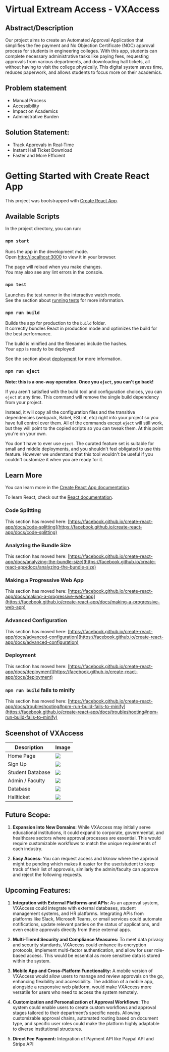 # Virtual Extream Access - VXAccess

## Abstract/Description
Our project aims to create an Automated Approval Application that simplifies the fee payment and No Objection Certificate (NOC) approval process for students in engineering colleges. With this app, students can complete necessary administrative tasks like paying fees, requesting approvals from various departments, and downloading hall tickets, all without having to visit the college physically. This digital system saves time, reduces paperwork, and allows students to focus more on their academics.

## Problem statement
- Manual Process
- Accessibility
- Impact on Academics
- Administrative Burden

## Solution Statement:

- Track Approvals in Real-Time
- Instant Hall Ticket Download
- Faster and More Efficient

# Getting Started with Create React App

This project was bootstrapped with [Create React App](https://github.com/facebook/create-react-app).

## Available Scripts

In the project directory, you can run:

### `npm start`

Runs the app in the development mode.\
Open [http://localhost:3000](http://localhost:3000) to view it in your browser.

The page will reload when you make changes.\
You may also see any lint errors in the console.

### `npm test`

Launches the test runner in the interactive watch mode.\
See the section about [running tests](https://facebook.github.io/create-react-app/docs/running-tests) for more information.

### `npm run build`

Builds the app for production to the `build` folder.\
It correctly bundles React in production mode and optimizes the build for the best performance.

The build is minified and the filenames include the hashes.\
Your app is ready to be deployed!

See the section about [deployment](https://facebook.github.io/create-react-app/docs/deployment) for more information.

### `npm run eject`

**Note: this is a one-way operation. Once you `eject`, you can't go back!**

If you aren't satisfied with the build tool and configuration choices, you can `eject` at any time. This command will remove the single build dependency from your project.

Instead, it will copy all the configuration files and the transitive dependencies (webpack, Babel, ESLint, etc) right into your project so you have full control over them. All of the commands except `eject` will still work, but they will point to the copied scripts so you can tweak them. At this point you're on your own.

You don't have to ever use `eject`. The curated feature set is suitable for small and middle deployments, and you shouldn't feel obligated to use this feature. However we understand that this tool wouldn't be useful if you couldn't customize it when you are ready for it.

## Learn More

You can learn more in the [Create React App documentation](https://facebook.github.io/create-react-app/docs/getting-started).

To learn React, check out the [React documentation](https://reactjs.org/).

### Code Splitting

This section has moved here: [https://facebook.github.io/create-react-app/docs/code-splitting](https://facebook.github.io/create-react-app/docs/code-splitting)

### Analyzing the Bundle Size

This section has moved here: [https://facebook.github.io/create-react-app/docs/analyzing-the-bundle-size](https://facebook.github.io/create-react-app/docs/analyzing-the-bundle-size)

### Making a Progressive Web App

This section has moved here: [https://facebook.github.io/create-react-app/docs/making-a-progressive-web-app](https://facebook.github.io/create-react-app/docs/making-a-progressive-web-app)

### Advanced Configuration

This section has moved here: [https://facebook.github.io/create-react-app/docs/advanced-configuration](https://facebook.github.io/create-react-app/docs/advanced-configuration)

### Deployment

This section has moved here: [https://facebook.github.io/create-react-app/docs/deployment](https://facebook.github.io/create-react-app/docs/deployment)

### `npm run build` fails to minify

This section has moved here: [https://facebook.github.io/create-react-app/docs/troubleshooting#npm-run-build-fails-to-minify](https://facebook.github.io/create-react-app/docs/troubleshooting#npm-run-build-fails-to-minify)

## Sceenshot of VXAccess

| Description | Image | 
| ------- | ------- |
| Home Page | ![](https://github.com/Fusion-hackers/HTF-Virtual-2024/blob/main/Images/Screenshot%202024-11-10%20072354.png) |
| Sign Up | ![](https://github.com/Fusion-hackers/HTF-Virtual-2024/blob/main/Images/Sign-up.png) |
| Student Database | ![](https://github.com/Fusion-hackers/HTF-Virtual-2024/blob/main/Images/stu-dash.png) |
| Admin / Faculty |  ![](https://github.com/Fusion-hackers/HTF-Virtual-2024/blob/main/Images/admin.png) |
| Database | ![](https://github.com/Fusion-hackers/HTF-Virtual-2024/blob/main/Images/Database.png) |
| Hallticket | ![](https://github.com/Fusion-hackers/HTF-Virtual-2024/blob/main/Images/hall.png) |


## Future Scope:
1.  **Expansion into New Domains:** While VXAccess may initially serve educational institutions, it could expand to corporate, governmental, and healthcare sectors where approval processes are essential. This would require customizable workflows to match the unique requirements of each industry.

2.  **Easy Access:** You can request access and kknow where the approval might be pending which makes it easier for the user/student to keep track of their list of approvals, similarly the admin/faculty can approve and reject the following requests.


## Upcoming Features:

1.  **Integration with External Platforms and APIs:** As an approval system, VXAccess could integrate with external databases, student management systems, and HR platforms. Integrating APIs from platforms like Slack, Microsoft Teams, or email services could automate notifications, update relevant parties on the status of applications, and even enable approvals directly from these external apps.

2.  **Multi-Tiered Security and Compliance Measures:** To meet data privacy and security standards, VXAccess could enhance its encryption protocols, implement multi-factor authentication, and allow for user role-based access. This would be essential as more sensitive data is stored within the system.

3.  **Mobile App and Cross-Platform Functionality:** A mobile version of VXAccess would allow users to manage and review approvals on the go, enhancing flexibility and accessibility. The addition of a mobile app, alongside a responsive web platform, would make VXAccess more versatile for users who need to access the system remotely.

4.  **Customization and Personalization of Approval Workflows:** The system could enable users to create custom workflows and approval stages tailored to their department’s specific needs. Allowing customizable approval chains, automated routing based on document type, and specific user roles could make the platform highly adaptable to diverse institutional structures.

5.  **Direct Fee Payment:** Integration of Payment API like Paypal API and Stripe API

